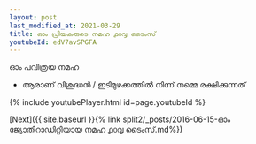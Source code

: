 ```yaml
---
layout: post
last_modified_at: 2021-03-29
title: ഓം പ്രിയകരുടെ നമഹ ൧൦൮ ടൈംസ്
youtubeId: edV7avSPGFA
---
```

 
 
 ഓം പവിത്രയ നമഹ 
 
 -  ആരാണ് വിശുദ്ധൻ / ഇടിമുഴക്കത്തിൽ നിന്ന് നമ്മെ രക്ഷിക്കുന്നത് 
 
  
 
  
 
 
 
 
 
 


{% include youtubePlayer.html id=page.youtubeId %}
 
[Next]({{ site.baseurl }}{% link  split2/_posts/2016-06-15-ഓം ജ്യോതിറാഡിറ്റിയായ നമഹ ൧൦൮ ടൈംസ്.md%})
 
